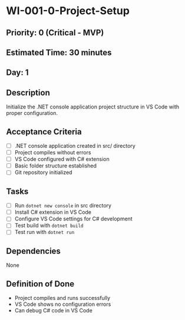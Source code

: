 # WI-001-0-Project-Setup

## Priority: 0 (Critical - MVP)
## Estimated Time: 30 minutes
## Day: 1

## Description
Initialize the .NET console application project structure in VS Code with proper configuration.

## Acceptance Criteria
- [ ] .NET console application created in src/ directory
- [ ] Project compiles without errors
- [ ] VS Code configured with C# extension
- [ ] Basic folder structure established
- [ ] Git repository initialized

## Tasks
- [ ] Run `dotnet new console` in src directory
- [ ] Install C# extension in VS Code
- [ ] Configure VS Code settings for C# development
- [ ] Test build with `dotnet build`
- [ ] Test run with `dotnet run`

## Dependencies
None

## Definition of Done
- Project compiles and runs successfully
- VS Code shows no configuration errors
- Can debug C# code in VS Code
